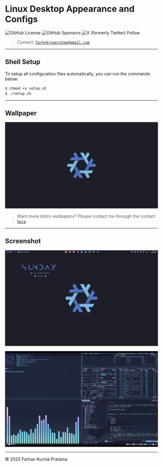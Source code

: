 # Linux Desktop Appearance and Configs

![GitHub License](https://img.shields.io/github/license/farhnkrnapratma/dotfiles)
![GitHub Sponsors](https://img.shields.io/github/sponsors/farhnkrnapratma)
![X (formerly Twitter) Follow](https://img.shields.io/twitter/follow/farhnkrnapratma)

> Contact: [`farhnkrnapratma@gmail.com`](farhnkrnapratma@gmail.com)

---

## Shell Setup

To setup all configuration files automatically, you can run the commands below:

```Bash
$ chmod +x setup.sh
$ ./setup.sh
```

---

## Wallpaper

![nixos](./appearance/wallpaper/nixos.jpg)

> Want more distro wallpapers? Please contact me through the contact [`here`](https://gravatar.com/farhnkrnapratma).

---

## Screenshot

![nixos-kde](./appearance/screenshot/nixos-kde.png)

![nixos-kitty](./appearance/screenshot/nixos-kitty.png)

---

&copy; 2025 Farhan Kurnia Pratama
